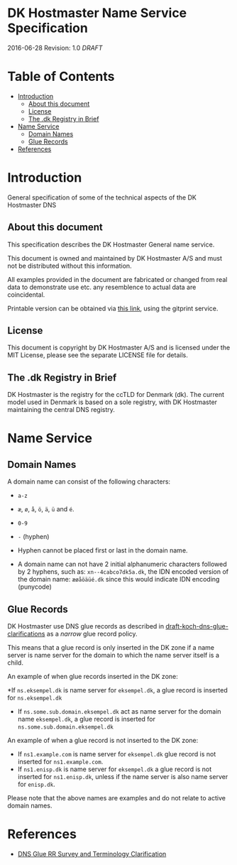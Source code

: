 # DK Hostmaster Name Service Specification

2016-06-28
Revision: 1.0 *DRAFT*

# Table of Contents

<!-- MarkdownTOC -->

- [Introduction](#introduction)
    - [About this document](#about-this-document)
    - [License](#license)
    - [The .dk Registry in Brief](#the-dk-registry-in-brief)
- [Name Service](#name-service)
    - [Domain Names](#domain-names)
    - [Glue Records](#glue-records)
- [References](#references)

<!-- /MarkdownTOC -->

<a name="introduction"></a>
# Introduction

General specification of some of the technical aspects of the DK Hostmaster DNS

<a name="about-this-document"></a>
## About this document

This specification describes the DK Hostmaster General name service.

This document is owned and maintained by DK Hostmaster A/S and must not be distributed without this information.

All examples provided in the document are fabricated or changed from real data to demonstrate use etc. any resemblence to actual data are coincidental.

Printable version can be obtained via [this link](https://gitprint.com/DK-Hostmaster/dkhm-name-service-specification/blob/master/README.md), using the gitprint service.

<a name="license"></a>
## License

This document is copyright by DK Hostmaster A/S and is licensed under the MIT License, please see the separate LICENSE file for details.

<a name="the-dk-registry-in-brief"></a>
## The .dk Registry in Brief

DK Hostmaster is the registry for the ccTLD for Denmark (dk). The current model used in Denmark is based on a sole registry, with DK Hostmaster maintaining the central DNS registry.

<a name="name-service"></a>
# Name Service

<a name="domain-names"></a>
## Domain Names

A domain name can consist of the following characters:

- `a-z`
- `æ`, `ø`, `å`, `ö`, `ä`, `ü` and `é`.
- `0-9`
- `-` (hyphen)


- Hyphen cannot be placed first or last in the domain name.
- A domain name can not have 2 initial alphanumeric characters followed by 2 hyphens, such as: `xn--4cabco7dk5a.dk`, the IDN encoded version of the domain name: `æøåöäüé.dk` since this would indicate IDN encoding (punycode)

<a name="glue-records"></a>
## Glue Records

DK Hostmaster use DNS glue records as described in [draft-koch-dns-glue-clarifications] as a _narrow_ glue record policy. 

This means that a glue record is only inserted in the DK zone if a name server is name server for the domain to which the name server itself is a child.

An example of when glue records inserted in the DK zone:

*If `ns.eksempel.dk` is name server for `eksempel.dk`, a glue record is inserted for `ns.eksempel.dk`
* If `ns.some.sub.domain.eksempel.dk` act as name server for the domain name `eksempel.dk`, a glue record is inserted for `ns.some.sub.domain.eksempel.dk`

An example of when a glue record is not inserted to the DK zone:

* If `ns1.example.com` is name server for `eksempel.dk` glue record is not inserted for `ns1.example.com`.
* If `ns1.enisp.dk` is name server for `eksempel.dk` a glue record is not inserted for `ns1.enisp.dk`, unless if the name server is also name server for `enisp.dk`.

Please note that the above names are examples and do not relate to active domain names.

<a name="references"></a>
# References

* [DNS Glue RR Survey and Terminology Clarification][draft-koch-dns-glue-clarifications]

[draft-koch-dns-glue-clarifications]: https://tools.ietf.org/html/draft-koch-dns-glue-clarifications-04#page-5
